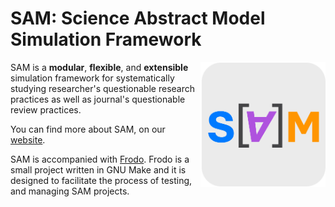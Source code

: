 # SAM: Science Abstract Model Simulation Framework

<img src="docs/logo.png" width="200" align="right"/>

SAM is a **modular**, **flexible**, and **extensible** simulation framework for systematically studying researcher's questionable research practices as well as journal's questionable review practices.

You can find more about SAM, on our [website](https://sam.amirmasoudabdol.name).

SAM is accompanied with [Frodo](https://sam.amirmasoudabdol.name/frodo/frodo.html). Frodo is a small project written in GNU Make and it is designed to facilitate the process of testing, and managing SAM projects.